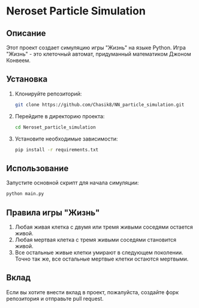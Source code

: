 # Neroset Particle Simulation

## Описание
Этот проект создает симуляцию игры "Жизнь" на языке Python. Игра "Жизнь" - это клеточный автомат, придуманный математиком Джоном Конвеем.

## Установка
1. Клонируйте репозиторий:
    ```bash
    git clone https://github.com/Chasik8/NN_particle_simulation.git
    ```
2. Перейдите в директорию проекта:
    ```bash
    cd Neroset_particle_simulation
    ```
3. Установите необходимые зависимости:
    ```bash
    pip install -r requirements.txt
    ```

## Использование
Запустите основной скрипт для начала симуляции:
```bash
python main.py
```

## Правила игры "Жизнь"
1. Любая живая клетка с двумя или тремя живыми соседями остается живой.
2. Любая мертвая клетка с тремя живыми соседями становится живой.
3. Все остальные живые клетки умирают в следующем поколении. Точно так же, все остальные мертвые клетки остаются мертвыми.

## Вклад
Если вы хотите внести вклад в проект, пожалуйста, создайте форк репозитория и отправьте pull request.
